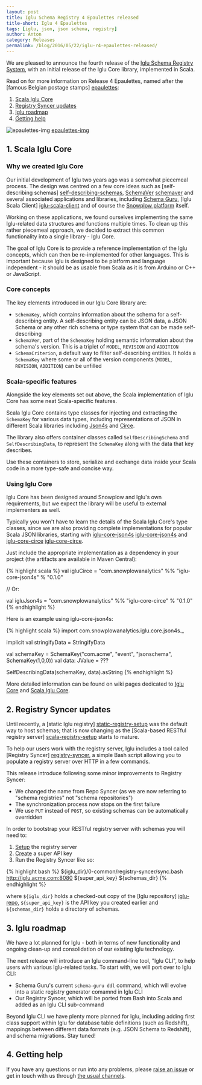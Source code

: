 ```yaml
---
layout: post
title: Iglu Schema Registry 4 Epaulettes released
title-short: Iglu 4 Epaulettes
tags: [iglu, json, json schema, registry]
author: Anton
category: Releases
permalink: /blog/2016/05/22/iglu-r4-epaulettes-released/
---
```


We are pleased to announce the fourth release of the [Iglu Schema Registry System][iglu-repo], with an initial release of the Iglu Core library, implemented in Scala.

Read on for more information on Release 4 Epaulettes, named after the [famous Belgian postage stamps] [epaulettes]:

1. [Scala Iglu Core](#core)
2. [Registry Syncer updates](#syncer)
3. [Iglu roadmap](#roadmap)
4. [Getting help](#help)

![epaulettes-img] [epaulettes-img]

<!--more-->

<h2 id="iglu-core">1. Scala Iglu Core</h2>

<h3 id="iglu-core-why">Why we created Iglu Core</h3>

Our initial development of Iglu two years ago was a somewhat piecemeal process. The design was centred on a few core ideas such as [self-describing schemas] [self-describing-schemas], [SchemaVer] [schemaver] and several associated applications and libraries, including [Schema Guru][schema-guru], [Iglu Scala Client] [iglu-scala-client] and of course the [Snowplow platform][snowplow] itself.

Working on these applications, we found ourselves implementing the same Iglu-related data structures and functions multiple times. To clean up this rather piecemeal approach, we decided to extract this common functionality into a single library - Iglu Core.

The goal of Iglu Core is to provide a reference implementation of the Iglu concepts, which can then be re-implemented for other languages. This is important because Iglu is designed to be platform and language independent - it should be as usable from Scala as it is from Arduino or C++ or JavaScript.

<h3 id="iglu-core-core">Core concepts</h3>

The key elements introduced in our Iglu Core library are:

* `SchemaKey`, which contains information about the schema for a self-describing entity. A self-describing entity can be JSON data, a JSON Schema or any other rich schema or type system that can be made self-describing
* `SchemaVer`, part of the `SchemaKey` holding semantic information about the schema's version. This is a triplet of `MODEL`, `REVISION` and `ADDITION`
* `SchemaCriterion`, a default way to filter self-describing entities. It holds a `SchemaKey` where some or all of the version components (`MODEL`, `REVISION`, `ADDITION`) can be unfilled

<h3 id="iglu-core-scala">Scala-specific features</h3>

Alongside the key elements set out above, the Scala implementation of Iglu Core has some neat Scala-specific features.

Scala Iglu Core contains type classes for injecting and extracting the `SchemaKey` for various data types, including representations of JSON in different Scala libraries including [Json4s][json4s] and [Circe][circe].

The library also offers container classes called `SelfDescribingSchema` and `SelfDescribingData`, to represent the `SchemaKey` along with the data that key describes.

Use these containers to store, serialize and exchange data inside your Scala code in a more type-safe and concise way.

<h3 id="iglu-core-usage">Using Iglu Core</h3>

Iglu Core has been designed around Snowplow and Iglu's own requirements, but we expect the library will be useful to external implementers as well.

Typically you won't have to learn the details of the Scala Iglu Core's type classes, since we are also providing complete implementations for popular Scala JSON libraries, starting with [iglu-core-json4s] [iglu-core-json4s] and [iglu-core-circe] [iglu-core-circe].

Just include the appropriate implementation as a dependency in your project (the artifacts are available in Maven Central):

{% highlight scala %}
val igluCirce = "com.snowplowanalytics" %% "iglu-core-json4s"  % "0.1.0"

// Or:

val igluJson4s = "com.snowplowanalytics" %% "iglu-core-circe"  % "0.1.0"
{% endhighlight %}

Here is an example using iglu-core-json4s:

{% highlight scala %}
import com.snowplowanalytics.iglu.core.json4s._

implicit val stringifyData = StringifyData

val schemaKey = SchemaKey("com.acme", "event", "jsonschema", SchemaKey(1,0,0))
val data: JValue = ???

SelfDescribingData(schemaKey, data).asString
{% endhighlight %}

More detailed information can be found on wiki pages dedicated to [Iglu Core][iglu-core] and [Scala Iglu Core][scala-iglu-core].

<h2 id="syncer">2. Registry Syncer updates</h2>

Until recently, a [static Iglu registry] [static-registry-setup] was the default way to host schemas; that is now changing as the [Scala-based RESTful registry server] [scala-registry-setup] starts to mature.

To help our users work with the registry server, Iglu includes a tool called [Registry Syncer] [registry-syncer], a simple Bash script allowing you to populate a registry server over HTTP in a few commands.

This release introduce following some minor improvements to Registry Syncer:

* We changed the name from Repo Syncer (as we are now referring to "schema registries" not "schema repositories")
* The synchronization process now stops on the first failure
* We use `PUT` instead of `POST`, so existing schemas can be automatically overridden

In order to bootstrap your RESTful registry server with schemas you will need to:

1. [Setup][scala-registry-setup] the registry server
2. [Create][super-api-key] a super API key
3. Run the Registry Syncer like so:

{% highlight bash %}
${iglu_dir}/0-common/registry-syncer/sync.bash http://iglu.acme.com:8080 ${super_api_key} ${schemas_dir}
{% endhighlight %}

where `${iglu_dir}` holds a checked-out copy of the [Iglu repository] [iglu-repo], `${super_api_key}` is the API key you created earlier and `${schemas_dir}` holds a directory of schemas.

<h2 id="roadmap">3. Iglu roadmap</h2>

We have a lot planned for Iglu - both in terms of new functionality and ongoing clean-up and consolidation of our existing Iglu technology.

The next release will introduce an Iglu command-line tool, "Iglu CLI", to help users with various Iglu-related tasks. To start with, we will port over to Iglu CLI:

* Schema Guru's current `schema-guru ddl` command, which will evolve into a static registry generator comamnd in Iglu CLI
* Our Registry Syncer, which will be ported from Bash into Scala and added as an Iglu CLI sub-command

Beyond Iglu CLI we have plenty more planned for Iglu, including adding first class support within Iglu for database table definitions (such as Redshift), mappings between different data formats (e.g. JSON Schema to Redshift), and schema migrations. Stay tuned!

<h2 id="help">4. Getting help</h2>

If you have any questions or run into any problems, please [raise an issue][issues] or get in touch with us through [the usual channels][talk-to-us].

[epaulettes]: https://en.wikipedia.org/wiki/Epaulettes_(stamp)
[epaulettes-img]: /assets/img/blog/2016/05/epaulette.jpg

[snowplow]: https://github.com/snowplow/snowplow
[schema-guru]: https://github.com/snowplow/schema-guru
[iglu-scala-client]: https://github.com/snowplow/iglu-scala-client
[json4s]: http://json4s.org/
[circe]: https://github.com/travisbrown/circe

[self-describing-schemas]: https://github.com/snowplow/iglu/wiki/Self-describing-JSON-Schemas
[schemaver]: https://github.com/snowplow/iglu/wiki/SchemaVer
[iglu-core]: https://github.com/snowplow/iglu/wiki/Iglu-core
[scala-iglu-core]: https://github.com/snowplow/iglu/wiki/Scala-iglu-core
[iglu-core-json4s]: http://search.maven.org/#search|ga|1|iglu-core-json4s
[iglu-core-circe]: http://search.maven.org/#search|ga|1|iglu-core-circe

[static-registry-setup]: https://github.com/snowplow/iglu/wiki/Static-repo-setup
[scala-registry-setup]: https://github.com/snowplow/iglu/wiki/Scala-repo-server-setup
[super-api-key]: https://github.com/snowplow/iglu/wiki/Create-the-super-API-key

[registry-syncer]: https://github.com/snowplow/iglu/master/0-common/registry-syncer

[iglu-repo]: https://github.com/snowplow/iglu
[issues]: https://github.com/snowplow/snowplow/iglu
[talk-to-us]: https://github.com/snowplow/snowplow/wiki/Talk-to-us
